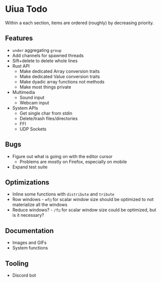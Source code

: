 # Uiua Todo
Within a each section, items are ordered (roughly) by decreasing priority.

## Features
- `under` aggregating `group`
- Add channels for spawned threads
- Sift+delete to delete whole lines
- Rust API
  - Make dedicated Array conversion traits
  - Make dedicated Value conversion traits
  - Make dyadic array functions not methods
  - Make most things private
- Multimedia
  - Sound input
  - Webcam input
- System APIs
  - Get single char from stdin
  - Delete/trash files/directories
  - FFI
  - UDP Sockets

## Bugs
- Figure out what is going on with the editor cursor
  - Problems are mostly on Firefox, especially on mobile
- Expand test suite

## Optimizations
- Inline some functions with `distribute` and `tribute`
- Row windows - `≡f◫` for scalar window size should be optimized to not materialize all the windows
- Reduce windows? - `/f◫` for scalar window size could be optimized, but is it necessary?

## Documentation
- Images and GIFs
- System functions

## Tooling
- Discord bot

